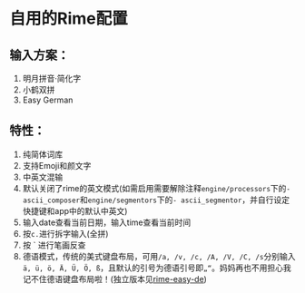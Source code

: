 # 自用的Rime配置

## 输入方案：

1.  明月拼音·简化字
2.  小鹤双拼
3.  Easy German

## 特性：

1.  纯简体词库
2.  支持Emoji和颜文字
3.  中英文混输
4.  默认关闭了rime的英文模式(如需启用需要解除注释`engine/processors`下的`- ascii_composer`和`engine/segmentors`下的`- ascii_segmentor`，并自行设定快捷键和app中的默认中英文)
5.  输入date查看当前日期，输入time查看当前时间
6.  按`c.`进行拆字输入(全拼)
7.  按 \` 进行笔画反查
8.  德语模式，传统的美式键盘布局，可用`/a, /v, /c, /A, /V, /C, /s`分别输入`ä, ü, ö, Ä, Ü, Ö, ß`，且默认的引号为德语引号即`„“`。妈妈再也不用担心我记不住德语键盘布局啦！(独立版本见[rime-easy-de](https://github.com/KeqiZeng/rime-easy-de))

